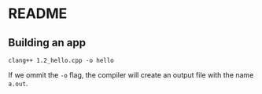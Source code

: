 # README

## Building an app

```shell
clang++ 1.2_hello.cpp -o hello
```

If we ommit the `-o` flag, the compiler will create an output file with the name `a.out`.
